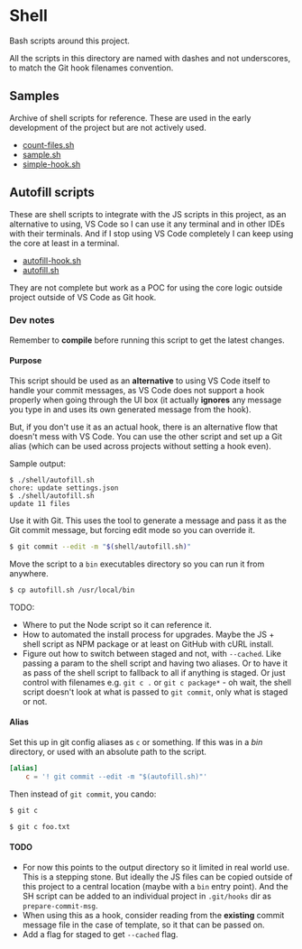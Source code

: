 # Shell

Bash scripts around this project.

All the scripts in this directory are named with dashes and not underscores, to match the Git hook filenames convention.


## Samples

Archive of shell scripts for reference. These are used in the early development of the project but are not actively used.

- [count-files.sh](count-files.sh)
- [sample.sh](sample.sh)
- [simple-hook.sh](simple-hook.sh)


## Autofill scripts

These are shell scripts to integrate with the JS scripts in this project, as an alternative to using, VS Code so I can use it any terminal and in other IDEs with their terminals. And if I stop using VS Code completely I can keep using the core at least in a terminal.

- [autofill-hook.sh](autofill-hook.sh)
- [autofill.sh](autofill.sh)

They are not complete but work as a POC for using the core logic outside project outside of VS Code as Git hook.

### Dev notes

Remember to **compile** before running this script to get the latest changes.

#### Purpose

This script should be used as an **alternative** to using VS Code itself to handle your commit messages, as VS Code does not support a hook properly when going through the UI box (it actually **ignores** any message you type in and uses its own generated message from the hook).

But, if you don't use it as an actual hook, there is an alternative flow that doesn't mess with VS Code. You can use the other script and set up a Git alias (which can be used across projects without setting a hook even).

Sample output:

```console
$ ./shell/autofill.sh
chore: update settings.json
$ ./shell/autofill.sh
update 11 files
```

Use it with Git. This uses the tool to generate a message and pass it as the Git commit message, but forcing edit mode so you can override it.

```sh
$ git commit --edit -m "$(shell/autofill.sh)"
```

Move the script to a `bin` executables directory so you can run it from anywhere.

```sh
$ cp autofill.sh /usr/local/bin
```

TODO:

- Where to put the Node script so it can reference it.
- How to automated the install process for upgrades. Maybe the JS + shell script as NPM package or at least on GitHub with cURL install.
- Figure out how to switch between staged and not, with `--cached`. Like passing a param to the shell script and having two aliases. Or to have it as pass of the shell script to fallback to all if anything is staged. Or just control with filenames e.g. `git c .` or `git c package*` - oh wait, the shell script doesn't look at what is passed to `git commit`, only what is staged or not.

#### Alias

Set this up in git config aliases as `c` or something. If this was in a _bin_ directory, or used with an absolute path to the script.

```toml
[alias]
    c = '! git commit --edit -m "$(autofill.sh)"'
```

Then instead of `git commit`, you  cando:

```sh
$ git c

$ git c foo.txt
```

#### TODO

- For now this points to the output directory so it limited in real world use. This is a stepping
stone. But ideally the JS files can be copied outside of this project to a central location (maybe
with a `bin` entry point). And the SH script can be added to an individual project in `.git/hooks` dir as `prepare-commit-msg`.
- When using this as a hook, consider reading from the **existing** commit message file in the case
of template, so it that can be passed on.
- Add a flag for staged to get `--cached` flag.
